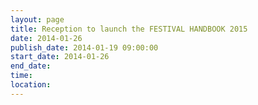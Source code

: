 ```yaml
---
layout: page
title: Reception to launch the FESTIVAL HANDBOOK 2015
date: 2014-01-26
publish_date: 2014-01-19 09:00:00
start_date: 2014-01-26
end_date: 
time: 
location: 
---
```


